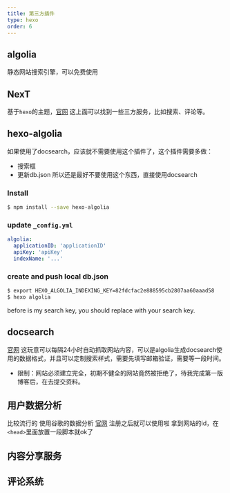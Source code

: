 ```yaml
---
title: 第三方插件
type: hexo
order: 6
---
```


## algolia

静态网站搜索引擎，可以免费使用

## NexT

基于`hexo`的主题，[官网](https://theme-next.iissnan.com/getting-started.html)
这上面可以找到一些三方服务，比如搜索、评论等。

## hexo-algolia

如果使用了docsearch，应该就不需要使用这个插件了，这个插件需要多做：
  - 搜索框
  - 更新db.json
所以还是最好不要使用这个东西，直接使用docsearch

### Install

```bash
$ npm install --save hexo-algolia
```

### update `_config.yml`

```yml
algolia:
  applicationID: 'applicationID'
  apiKey: 'apiKey'
  indexName: '...'
```

### create and push local db.json

```bash
$ export HEXO_ALGOLIA_INDEXING_KEY=82fdcfac2e888595cb2807aa60aaad58
$ hexo algolia
```

<p class="tip">before is my search key, you should replace with your search key.</p>

## docsearch

[官网](https://community.algolia.com/docsearch/)
这玩意可以每隔24小时自动抓取网站内容，可以是algolia生成docsearch使用的数据格式，并且可以定制搜索样式，需要先填写邮箱验证，需要等一段时间。
- 限制：网站必须建立完全，初期不健全的网站竟然被拒绝了，待我完成第一版博客后，在去提交资料。

## 用户数据分析

比较流行的
使用谷歌的数据分析
[官网](https://analytics.google.com/)
注册之后就可以使用啦
拿到网站的id，在`<head>`里面放置一段脚本就ok了

## 内容分享服务

## 评论系统